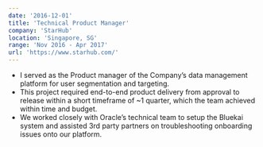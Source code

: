 ```yaml
---
date: '2016-12-01'
title: 'Technical Product Manager'
company: 'StarHub'
location: 'Singapore, SG'
range: 'Nov 2016 - Apr 2017'
url: 'https://www.starhub.com/'
---
```


- I served as the Product manager of the Company’s data management platform for user segmentation and targeting.
- This project required end-to-end product delivery from approval to release within a short timeframe of ~1 quarter, which the team achieved within time and budget.
- We worked closely with Oracle’s technical team to setup the Bluekai system and assisted 3rd party partners on troubleshooting onboarding issues onto our platform.
